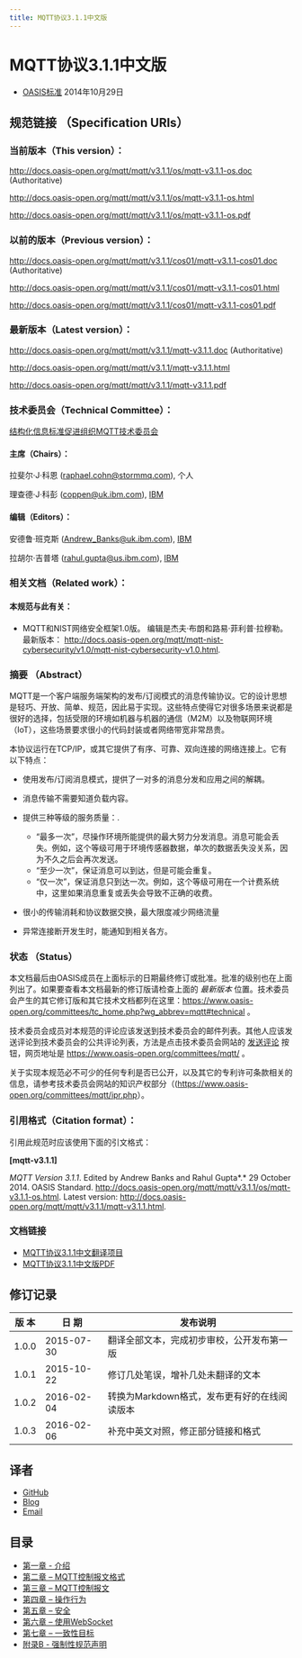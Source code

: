 ```yaml
---
title: MQTT协议3.1.1中文版
---
```

# MQTT协议3.1.1中文版

* [OASIS标准](https://www.oasis-open.org/committees/mqtt/) 2014年10月29日

## 规范链接 （Specification URIs）

### 当前版本（This version）：

<http://docs.oasis-open.org/mqtt/mqtt/v3.1.1/os/mqtt-v3.1.1-os.doc> (Authoritative)

<http://docs.oasis-open.org/mqtt/mqtt/v3.1.1/os/mqtt-v3.1.1-os.html>

<http://docs.oasis-open.org/mqtt/mqtt/v3.1.1/os/mqtt-v3.1.1-os.pdf>

### 以前的版本（Previous version）：

<http://docs.oasis-open.org/mqtt/mqtt/v3.1.1/cos01/mqtt-v3.1.1-cos01.doc> (Authoritative)

<http://docs.oasis-open.org/mqtt/mqtt/v3.1.1/cos01/mqtt-v3.1.1-cos01.html>

<http://docs.oasis-open.org/mqtt/mqtt/v3.1.1/cos01/mqtt-v3.1.1-cos01.pdf>

### 最新版本（Latest version）：

<http://docs.oasis-open.org/mqtt/mqtt/v3.1.1/mqtt-v3.1.1.doc> (Authoritative)

<http://docs.oasis-open.org/mqtt/mqtt/v3.1.1/mqtt-v3.1.1.html>

<http://docs.oasis-open.org/mqtt/mqtt/v3.1.1/mqtt-v3.1.1.pdf>

### 技术委员会（Technical Committee）：

[结构化信息标准促进组织MQTT技术委员会](https://www.oasis-open.org/committees/mqtt/)

#### 主席（Chairs）：

拉斐尔·J·科恩 (<raphael.cohn@stormmq.com>), 个人

理查德·J·科彭 (<coppen@uk.ibm.com>), [IBM](http://www.ibm.com/)

#### 编辑（Editors）：

安德鲁·班克斯 (<Andrew_Banks@uk.ibm.com>), [IBM](http://www.ibm.com/)

拉胡尔·吉普塔 (<rahul.gupta@us.ibm.com>), [IBM](http://www.ibm.com/)

### 相关文档（Related work）：

#### 本规范与此有关：

-   MQTT和NIST网络安全框架1.0版。 编辑是杰夫·布朗和路易·菲利普·拉穆勒。最新版本： <http://docs.oasis-open.org/mqtt/mqtt-nist-cybersecurity/v1.0/mqtt-nist-cybersecurity-v1.0.html>.

### 摘要 （Abstract）

MQTT是一个客户端服务端架构的发布/订阅模式的消息传输协议。它的设计思想是轻巧、开放、简单、规范，因此易于实现。这些特点使得它对很多场景来说都是很好的选择，包括受限的环境如机器与机器的通信（M2M）以及物联网环境（IoT），这些场景要求很小的代码封装或者网络带宽非常昂贵。

本协议运行在TCP/IP，或其它提供了有序、可靠、双向连接的网络连接上。它有以下特点：

- 使用发布/订阅消息模式，提供了一对多的消息分发和应用之间的解耦。
- 消息传输不需要知道负载内容。
- 提供三种等级的服务质量：.

	- “最多一次”，尽操作环境所能提供的最大努力分发消息。消息可能会丢失。例如，这个等级可用于环境传感器数据，单次的数据丢失没关系，因为不久之后会再次发送。
	- “至少一次”，保证消息可以到达，但是可能会重复。
	- “仅一次”，保证消息只到达一次。例如，这个等级可用在一个计费系统中，这里如果消息重复或丢失会导致不正确的收费。
- 很小的传输消耗和协议数据交换，最大限度减少网络流量
- 异常连接断开发生时，能通知到相关各方。

### 状态 （Status）

本文档最后由OASIS成员在上面标示的日期最终修订或批准。批准的级别也在上面列出了。如果要查看本文档最新的修订版请检查上面的 *最新版本* 位置。技术委员会产生的其它修订版和其它技术文档都列在这里：<https://www.oasis-open.org/committees/tc_home.php?wg_abbrev=mqtt#technical> 。

技术委员会成员对本规范的评论应该发送到技术委员会的邮件列表。其他人应该发送评论到技术委员会的公共评论列表，方法是点击技术委员会网站的 [发送评论](https://www.oasis-open.org/committees/comments/index.php?wg_abbrev=mqtt) 按钮，网页地址是 <https://www.oasis-open.org/committees/mqtt/> 。

关于实现本规范必不可少的任何专利是否已公开，以及其它的专利许可条款相关的信息，请参考技术委员会网站的知识产权部分（(<https://www.oasis-open.org/committees/mqtt/ipr.php>）。

### 引用格式（Citation format）：

引用此规范时应该使用下面的引文格式：

**\[mqtt-v3.1.1\]**

*MQTT Version 3.1.1*. Edited by Andrew Banks and Rahul Gupta*.* 29 October 2014. OASIS Standard. <http://docs.oasis-open.org/mqtt/mqtt/v3.1.1/os/mqtt-v3.1.1-os.html>. Latest version: <http://docs.oasis-open.org/mqtt/mqtt/v3.1.1/mqtt-v3.1.1.html>.

### 文档链接

- [MQTT协议3.1.1中文翻译项目](https://github.com/mcxiaoke/mqtt)
- [MQTT协议3.1.1中文版PDF](https://github.com/mcxiaoke/mqtt/blob/master/protocol/MQTT-3.1.1-CN.pdf)

## 修订记录

| **版 本** | **日 期**  | **发布说明**                               |
|-----------|------------|------------------------------------------|
| 1.0.0     | 2015-07-30 | 翻译全部文本，完成初步审校，公开发布第一版 |
| 1.0.1     | 2015-10-22 | 修订几处笔误，增补几处未翻译的文本         |
| 1.0.2     | 2016-02-04 | 转换为Markdown格式，发布更有好的在线阅读版本 |
| 1.0.3     | 2016-02-06 | 补充中英文对照，修正部分链接和格式 |

## 译者

- [GitHub](https://github.com/mcxiaoke)
- [Blog](http://blog.mcxiaoke.com/)
- [Email](mailto:mail@mcxiaoke.com)

## 目录

- [第一章 - 介绍](01-Introduction.md)
- [第二章 – MQTT控制报文格式](02-ControlPacketFormat.md)
- [第三章 – MQTT控制报文](03-ControlPackets.md)
- [第四章 – 操作行为](04-OperationalBehavior.md)
- [第五章 – 安全](05-Security.md)
- [第六章 – 使用WebSocket](06-WebSocket.md)
- [第七章 – 一致性目标](07-Conformance.md)
- [附录B - 强制性规范声明](08-AppendixB.md)


